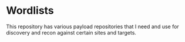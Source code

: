 # Wordlists
This repository has various payload repositories that I need and use for discovery and recon against certain sites and targets.
